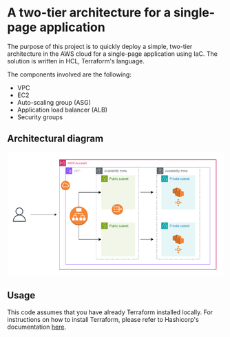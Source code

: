 # A two-tier architecture for a single-page application

The purpose of this project is to quickly deploy a simple, two-tier architecture in the AWS cloud for a single-page application using IaC. The solution is written in HCL, Terraform's language.

The components involved are the following:

* VPC
* EC2
* Auto-scaling group (ASG)
* Application load balancer (ALB)
* Security groups

## Architectural diagram
![Diagram](images/diagram.png)


## Usage
This code assumes that you have already Terraform installed locally. For instructions on how to install Terraform, please refer to Hashicorp's documentation [here].

[here]: https://developer.hashicorp.com/terraform/install

  
